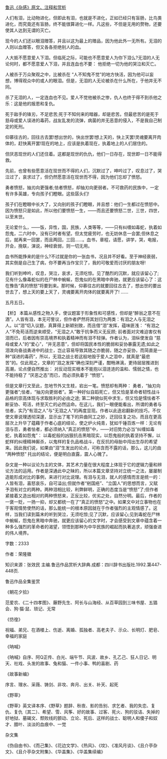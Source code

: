 [鲁迅《杂感》原文、注释和赏析](https://www.vrrw.net/wx/9545.html)

人们有泪，比动物进化，但即此有泪，也就是不进化，正如已经只有盲肠，比鸟类进化，而究竟还有盲肠，终不能很算进化一样。凡这些，不但是无用的赘物，还要使其人达到无谓的灭亡。

现今的人们还以眼泪赠答，并且以这为最上的赠品，因为他此外一无所有。无泪的人则以血赠答，但又各各拒绝别人的血。

人大抵不愿意爱人下泪。但临死之际，可能也不愿意爱人为你下泪么?无泪的人无论何时，都不愿意爱人下泪，并且连血也不要： 他拒绝一切为他的哭泣和灭亡。

人被杀于万众聚观之中，比被杀在 “人不知鬼不觉”的地方快活，因为他可以妄想，博得观众中的或人的眼泪。但是，无泪的人无论被杀在什么所在，于他并无不同。

杀了无泪的人，一定连血也不见。爱人不觉他被杀之惨，仇人也终于得不到杀他之乐：这是他的报恩和复仇。

死于敌手的锋刃，不足悲苦;死于不知何来的暗器，却是悲苦。但最悲苦的是死于慈母或爱人误进的毒药，战友乱发的流弹，病菌的并无恶意的侵入，不是我自己制定的死刑。

仰慕往古的，回往古去罢!想出世的，快出世罢!想上天的，快上天罢!灵魂要离开肉体的，赶快离开罢!现在的地上，应该是执着现在，执着地上的人们居住的。

但厌恶现世的人们还住着。这都是现世的仇仇，他们一日存在，现世即一日不能得救。

先前，也曾有些愿意活在现世而不得的人们，沉默过了，呻吟过了，叹息过了，哭泣过了，哀求过了，但仍然愿意活在现世而不得，因为他们忘却了愤怒。

勇者愤怒，抽刃向更强者;怯者愤怒，却抽刃向更弱者。不可救药的民族中，一定有许多英雄，专向孩子们瞪眼。这些孱头们!

孩子们在瞪眼中长大了，又向别的孩子们瞪眼，并且想：他们一生都过在愤怒中。因为愤怒只是如此，所以他们要愤怒一生，——而且还要愤怒二世，三世，四世，以至末世。

无论爱什么，——饭，异性，国，民族，人类等等，——只有纠缠如毒蛇，执着如怨鬼，二六时中，没有已时者有望。但太觉疲劳时，也无妨休息一会罢;但休息之后，就再来一回罢，而且两回，三回……。血书，章程，请愿，讲学，哭，电报，开会，挽联，演说，神经衰弱，则一切无用。

血书所能挣来的是什么?不过就是你的一张血书，况且并不好看。至于神经衰弱，其实倒是自己生了病，你不要再当作宝贝了，我的可敬爱而讨厌的朋友呀!

我们听到呻吟，叹息，哭泣，哀求，无须吃惊。见了酷烈的沉默，就应该留心了;见有什么像毒蛇似的在尸林中蜿蜒，怨鬼似的在黑暗中奔驰，就更应该留心了：这在豫告“真的愤怒”将要到来。那时候，仰慕往古的就要回往古去了，想出世的要出世去了，想上天的要上天了，灵魂要离开肉体的就要离开了! ……

五月五日。



【析】 本篇从感性之物入手，使议题富于形象性和可感性，但却是“醉翁之意不在酒”。人皆有泪，本无可訾议，但作者俨然将其划归为两类：有泪之人与无泪之人。以“泪”切入议题，真算得上新颖别致，而且借“泪”发挥，蕴味匪浅： “有泪之人”不免苟活而逆来顺受，“无泪之人”敢于抗争而义无反顾; 前者面对灾难迫害仅有泪而已，后者因有崇高境界和执着精神而有泪不轻弹。作者认为，泪纵使发自 “慈母或爱人”的“爱心”，“并无恶意”，但却将国民本性的脆弱和妥协暴露无遗;如此之泪泼向奋战勇进中的战士，岂止容易导致其随之亦脆弱，随之亦妥协，而简直是一种“误进的毒药”，所以，无泪之战士若这般地毁于爱人之泪中，就真是“最悲苦”的。仅此观之，文章的“泪之发挥”确也深刻严谨，酣畅淋漓，更待层层推进到高潮，论点便自然推出： 对反动现实根本不能抱以泪涟涟的温和、懦弱之情，也不能持稳了 “厌恶之态”而已，而必须执着于 “愤怒”。

但是文章行文至此，忽地节外又生枝，宕出一笔。愤怒却有两种： 勇者，“抽刃向更强者”;怯者，“抽刃向更弱者”。第一种好似自蹈死亡，但又恰是革命者韧性战斗品格的崇高体现与求取胜利的必由之途; 第二种貌似死中求生，但又恰是懦怯者不断妥协、苟活，终至灭亡的必然运命。在这儿，我们一眼便能看出，所谓的勇者与怯者，实乃“有泪之人”与“无泪之人”的再度显现。作者以此迭宕翻新的技巧，不仅使文章说理透彻深邃，显示出了笔下的异曲同工之妙，迂回往复之功，而且在更高层次上升华了蕴藉于作者心底的结论，使之炉火纯青，犹如千锤百炼一样：无论有泪与否，勇者怯者，都必须纳入“真正的愤怒”中，——对旧势力必当“纠缠如毒蛇，执着如怨鬼”： 以毒蛇般的凶狠抗击黑暗现实，以怨鬼般的执着坚持不懈，以蛇样的纠缠精神厮杀，以鬼样的复仇品格战斗，在反抗的母胎中闯出生存的希望来。因此我们说，如果由“泪”生发出的论点，可称含而不露的话，那么，这儿的由 “两种愤怒” 托出的结论，便是明白直露，震人心魄了。

杂文是一种以议论为主的文体，其艺术力量在很大程度上体现于它的逻辑力量和辨论方法的运用。作者是深通此中之昧的，所以本篇文章坚持对立统一之法，屡屡制造能形成对比的事例，来进行对比说理。有泪与无泪，就人的感情而言是统一的：人皆有泪，喜怒哀乐，自可溢出;但就作者“剜国疮”、“立国人”的思想而言，又赋予泪有对立的两种。两种泪相比较，利弊鲜明，正确的态度当是“愤怒”了;但作者紧接着又造出相对的两种愤怒来，正反比较，优劣之处，自然分明。最后，作者的一褒一贬，一扬一抑，却又都统一在了“真正的愤怒”之中。如果文中对立事物也在于客观情势使然的话，那么能统一的根本原因就在于作者强烈的主观情感了。这样，当我们读到篇末的听到哭泣，无须吃惊;见了沉默，应该留心;见到毒蛇在尸林中蜿蜒，怨鬼在黑暗中奔驰，就更应该留心的文字时，才会感受到文章中蕴含着一种多么强烈的革命者的渴望，领悟到那种为中华民族的崛起而执著追求，顽强奋进的伟人境界。

字数：2333

作者：荣隆徽

知识来源：张效民 主编.鲁迅作品赏析大辞典.成都：四川辞书出版社.1992.第447-448页.

鲁迅作品全集鉴赏

《朝花夕拾》

范爱农、《二十四孝图》、藤野先生、阿长与山海经、从百草园到三味书屋、五猖会、狗·猫·鼠、琐记、无常

《仿徨》

祝福、弟兄、在酒楼上、伤逝、离婚、孤独者、高老夫子、示众、长明灯、肥皂、幸福的家庭

《呐喊》

《呐喊》自序、阿Q正传、白光、端午节、风波、故乡、孔乙己、狂人日记、明天、社戏、头发的故事、兔和猫、一件小事、鸭的喜剧、药

《故事新编》

序言、理水、采薇、铸剑、非攻、奔月、出关、补天、起死

《野草》

《野草》英文译本序、《野草》题辞、秋夜、影的告别、求乞者、我的失恋、复仇、复仇〔其二〕、希望、雪、风筝、好的故事、过客、死火、狗的驳诘、失掉的好地狱、墓碣文、颓败线的颤动、立论、死后、这样的战士、聪明人和傻子和奴才、腊叶、淡淡的血痕中、一觉

杂文集

《伪自由书》、《而己集》、《花边文学》、《热风》、《坟》、《准风月谈》、《且介亭杂文》、《且介亭杂文附集》、《华盖集》、《华盖集续编》

